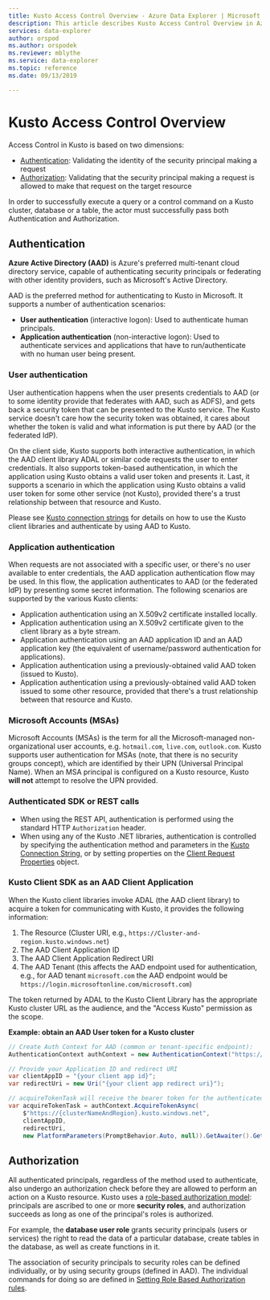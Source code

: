 ```yaml
---
title: Kusto Access Control Overview - Azure Data Explorer | Microsoft Docs
description: This article describes Kusto Access Control Overview in Azure Data Explorer.
services: data-explorer
author: orspod
ms.author: orspodek
ms.reviewer: mblythe
ms.service: data-explorer
ms.topic: reference
ms.date: 09/13/2019

---
```

# Kusto Access Control Overview

Access Control in Kusto is based on two dimensions:
* [Authentication](#authentication): Validating the identity of the security principal making a request
* [Authorization](#authorization): Validating that the security principal making a request is allowed to make that request on the target resource

In order to successfully execute a query or a control command on a Kusto cluster, database or a table, the actor must successfully pass both Authentication and Authorization.

## Authentication


**Azure Active Directory (AAD)** is Azure's preferred multi-tenant cloud directory service,
capable of authenticating security principals or federating with other identity providers,
such as Microsoft's Active Directory.

AAD is the preferred method for authenticating to Kusto in Microsoft. It supports a number
of authentication scenarios:
* **User authentication** (interactive logon): Used to authenticate human principals.
* **Application authentication** (non-interactive logon): Used to authenticate services
  and applications that have to run/authenticate with no human user being present. 

### User authentication
User authentication happens when the user presents credentials to AAD (or to some identity provide
that federates with AAD, such as ADFS), and gets back a security token that can be presented to the
Kusto service. The Kusto service doesn't care how the security token was obtained, it cares about
whether the token is valid and what information is put there by AAD (or the federated IdP).

On the client side, Kusto supports both interactive authentication, in which the AAD client library
ADAL or similar code requests the user to enter credentials. It also supports token-based
authentication, in which the application using Kusto obtains a valid user token and presents
it. Last, it supports a scenario in which the application using Kusto obtains a valid user token
for some other service (not Kusto), provided there's a trust relationship between that resource
and Kusto.

Please see [Kusto connection strings](../../api/connection-strings/kusto.md) for details on how
to use the Kusto client libraries and authenticate by using AAD to Kusto.

### Application authentication
When requests are not associated with a specific user, or there's no user available to enter
credentials, the AAD application authentication flow may be used. In this flow, the application
authenticates to AAD (or the federated IdP) by presenting some secret information. The following
scenarios are supported by the various Kusto clients:

* Application authentication using an X.509v2 certificate installed locally.
* Application authentication using an X.509v2 certificate given to the client library as a byte stream.
* Application authentication using an AAD application ID and an AAD application key
  (the equivalent of username/password authentication for applications).
* Application authentication using a previously-obtained valid AAD token (issued to Kusto).
* Application authentication using a previously-obtained valid AAD token issued to some other resource,
  provided that there's a trust relationship between that resource and Kusto.


### Microsoft Accounts (MSAs)
Microsoft Accounts (MSAs) is the term for all the Microsoft-managed non-organizational user accounts, e.g. `hotmail.com`, `live.com`, `outlook.com`.
Kusto supports user authentication for MSAs (note, that there is no security groups concept), which are identified by their UPN (Universal Principal Name).
When an MSA principal is configured on a Kusto resource, Kusto **will not** attempt to resolve the UPN provided.

### Authenticated SDK or REST calls
* When using the REST API, authentication is performed using the standard HTTP `Authorization` header.
* When using any of the Kusto .NET libraries, authentication is controlled by specifying the authentication method and parameters in the [Kusto Connection String](../../api/connection-strings/kusto.md), or by setting properties on the [Client Request Properties](https://kusto.azurewebsites.net/docs/api/request-properties.html) object.

### Kusto Client SDK as an AAD Client Application
When the Kusto client libraries invoke ADAL (the AAD client library) to acquire a token for communicating with Kusto, it provides
the following information:

1. The Resource (Cluster URI, e.g., `https://Cluster-and-region.kusto.windows.net`)
2. The AAD Client Application ID
3. The AAD Client Application Redirect URI
4. The AAD Tenant (this affects the AAD endpoint used for authentication, e.g., for AAD tenant `microsoft.com` the AAD endpoint would be `https://login.microsoftonline.com/microsoft.com`)

The token returned by ADAL to the Kusto Client Library has the appropriate Kusto cluster URL as the audience, and the "Access Kusto" permission as the scope.

**Example: obtain an AAD User token for a Kusto cluster**
```csharp
// Create Auth Context for AAD (common or tenant-specific endpoint):
AuthenticationContext authContext = new AuthenticationContext("https://login.microsoftonline.com/{AAD TenantID or name}");

// Provide your Application ID and redirect URI
var clientAppID = "{your client app id}";
var redirectUri = new Uri("{your client app redirect uri}");

// acquireTokenTask will receive the bearer token for the authenticated user
var acquireTokenTask = authContext.AcquireTokenAsync(
    $"https://{clusterNameAndRegion}.kusto.windows.net",
    clientAppID,
    redirectUri,
    new PlatformParameters(PromptBehavior.Auto, null)).GetAwaiter().GetResult();
```


## Authorization

All authenticated principals, regardless of the method used to authenticate, also undergo
an authorization check before they are allowed to perform an action on a Kusto resource.
Kusto uses a [role-based authorization model](role-based-authorization.md): principals are ascribed to one or more
**security roles**, and authorization succeeds as long as one of the principal's roles is authorized.

For example, the **database user role** grants security principals (users or services) the right to
read the data of a particular database, create tables in the database, as well as create functions in it.

The association of security principals to security roles can be defined individually,
or by using security groups (defined in AAD). The individual commands for doing so
are defined in [Setting Role Based Authorization rules](../security-roles.md).

